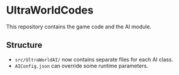 # UltraWorldCodes
This repository contains the game code and the AI module.

## Structure
- `src/UltraWorldAI/` now contains separate files for each AI class.
- `AIConfig.json` can override some runtime parameters.
